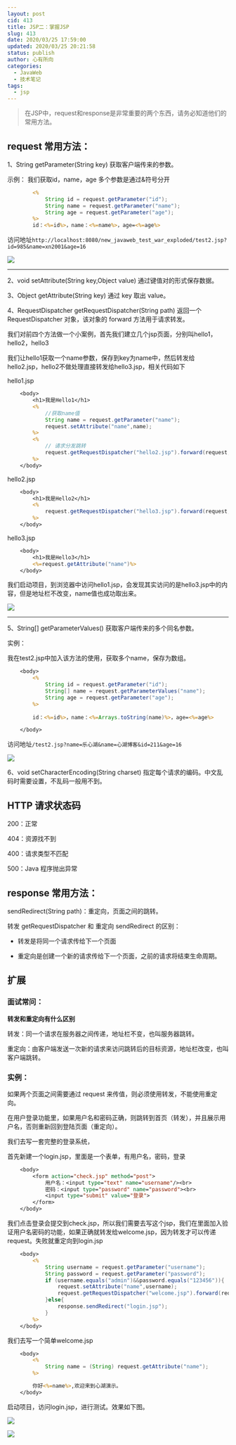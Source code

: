 ```yaml
---
layout: post
cid: 413
title: JSP二：掌握JSP
slug: 413
date: 2020/03/25 17:59:00
updated: 2020/03/25 20:21:58
status: publish
author: 心有所向
categories: 
  - JavaWeb
  - 技术笔记
tags: 
  - jsp
---
```



> 在JSP中，request和response是非常重要的两个东西，请务必知道他们的常用方法。

## request 常用方法：

1、String getParameter(String key) 获取客户端传来的参数。

示例： 我们获取id，name，age 多个参数是通过&符号分开

```jsp
        <%
            String id = request.getParameter("id");
            String name = request.getParameter("name");
            String age = request.getParameter("age");
        %>
        id：<%=id%>，name：<%=name%>，age=<%=age%>
```

访问地址`http://localhost:8080/new_javaweb_test_war_exploded/test2.jsp?id=985&name=xn2001&age=16`

![](https://cdn.xn2001.com/2020/03/24/20200324224904.png)

---

2、void setAttribute(String key,Object value) 通过键值对的形式保存数据。

3、Object getAttribute(String key) 通过 key 取出 value。 

4、RequestDispatcher getRequestDispatcher(String path) 返回⼀个 RequestDispatcher 对象，该对象的 forward ⽅法⽤于请求转发。

我们对前四个方法做一个小案例，首先我们建立几个jsp页面，分别叫hello1，hello2，hello3

我们让hello1获取一个name参数，保存到key为name中，然后转发给hello2.jsp，hello2不做处理直接转发给hello3.jsp，相关代码如下

hello1.jsp

```jsp
    <body>
        <h1>我是Hello1</h1>
        <%
            //获取name值
            String name = request.getParameter("name");
            request.setAttribute("name",name);
        %>
        <%
            // 请求分发跳转
            request.getRequestDispatcher("hello2.jsp").forward(request,response);
        %>
    </body>
```

hello2.jsp

```jsp
    <body>
        <h1>我是Hello2</h1>
        <%
            request.getRequestDispatcher("hello3.jsp").forward(request,response);
        %>
    </body>
```

hello3.jsp

```jsp
    <body>
        <h1>我是Hello3</h1>
        <%=request.getAttribute("name")%>
    </body>
```

我们启动项目，到浏览器中访问hello1.jsp，会发现其实访问的是hello3.jsp中的内容，但是地址栏不改变，name值也成功取出来。



![](https://cdn.xn2001.com/2020/03/25/20200325002735.png)



---

5、String[] getParameterValues() 获取客户端传来的多个同名参数。

实例：

我在test2.jsp中加入该方法的使用，获取多个name，保存为数组。

```jsp
    <body>
        <%
            String id = request.getParameter("id");
            String[] name = request.getParameterValues("name");
            String age = request.getParameter("age");
        %>
        
        id：<%=id%>，name：<%=Arrays.toString(name)%>，age=<%=age%>

    </body>
```

访问地址`/test2.jsp?name=乐心湖&name=心湖博客&id=211&age=16`

![](https://cdn.xn2001.com/2020/03/25/20200325005137.png)

6、void setCharacterEncoding(String charset) 指定每个请求的编码。中文乱码时需要设置，不乱码一般用不到。



## HTTP 请求状态码

200：正常

404：资源找不到

400：请求类型不匹配

500：Java 程序抛出异常



## response 常用方法：

sendRedirect(String path)：重定向，页面之间的跳转。

转发 getRequestDispatcher 和 重定向 sendRedirect 的区别：

- 转发是将同⼀个请求传给下⼀个页面

- 重定向是创建⼀个新的请求传给下⼀个页面，之前的请求将结束⽣命周期。



## 扩展

### 面试常问：

**转发和重定向有什么区别**

转发：同⼀个请求在服务器之间传递，地址栏不变，也叫服务器跳转。

重定向：由客户端发送⼀次新的请求来访问跳转后的⽬标资源，地址栏改变，也叫客户端跳转。

### 实例：

如果两个页面之间需要通过 request 来传值，则必须使用转发，不能使用重定向。

在用户登录功能里，如果⽤户名和密码正确，则跳转到首页（转发），并且展示用户名，否则重新回到登陆页面（重定向）。

我们去写一套完整的登录系统，

首先新建一个login.jsp，里面是一个表单，有用户名，密码，登录

```jsp
    <body>
        <form action="check.jsp" method="post">
            用户名：<input type="text" name="username"/><br>
            密码：<input type="password" name="password"><br>
            <input type="submit" value="登录">
        </form>
    </body>
```

我们点击登录会提交到check.jsp，所以我们需要去写这个jsp，我们在里面加入验证用户名密码的功能，如果正确就转发给welcome.jsp，因为转发才可以传递request。失败就重定向到login.jsp

```jsp
    <body>
        <%
            String username = request.getParameter("username");
            String password = request.getParameter("password");
            if (username.equals("admin")&&password.equals("123456")){
                request.setAttribute("name",username);
                request.getRequestDispatcher("welcome.jsp").forward(request,response);
            }else{
                response.sendRedirect("login.jsp");
            }
        %>
    </body>
```

我们去写一个简单welcome.jsp

```jsp
    <body>
        <%
            String name = (String) request.getAttribute("name");
        %>

        你好<%=name%>,欢迎来到心湖演示。
    </body>
```

启动项目，访问login.jsp，进行测试。效果如下图。



![](https://cdn.xn2001.com/2020/03/25/20200325174853.png)

![](https://cdn.xn2001.com/2020/03/25/20200325174923.png)